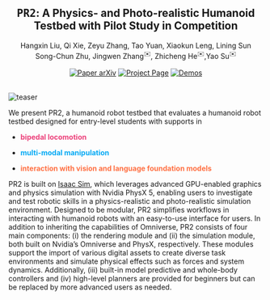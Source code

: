 <h2 align="center">
  <b><tt>PR2</tt>: A Physics- and Photo-realistic Humanoid Testbed with Pilot Study in Competition</b>
</h2>

<div align="center" margin-bottom="6em"> 
</div>

<div align="center" margin-bottom="6em">
Hangxin Liu, Qi Xie, Zeyu Zhang, Tao Yuan, Xiaokun Leng, Lining Sun <br/> Song-Chun Zhu, Jingwen Zhang<sup>✉️</sup>, Zhicheng He</a><sup>✉️</sup>,Yao Su</a><sup>✉️ </sup>
</div>
&nbsp;

<div align="center">
    <a href=" " target="_blank">
    <img src="https://img.shields.io/badge/Paper-arXiv-green" alt="Paper arXiv"></a>
    <a href="https://github.com/pr2-humanoid.github.io" target="_blank">
    <img src="https://img.shields.io/badge/Page-PR2-9cf" alt="Project Page"/></a> 
    <a href="" target="_blank">
    <img src="https://img.shields.io/badge/Data-Demos-9966ff" alt="Demos"/></a>
    
</div>
&nbsp;

![teaser](assets/teaser.png)

        

We present PR2, a humanoid robot testbed that evaluates a humanoid robot testbed designed for entry-level students with supports in

* **<span style="color: #EC407A;">bipedal locomotion</span>**  

* **<span style="color: #03A9F4;">multi-modal manipulation</span>** 

* **<span style="color: #FF7043;">interaction with vision and language foundation models</span>**
 
PR2</b> is built on <a target="_blank" href="https://developer.nvidia.com/isaac-sim">Isaac Sim</a>, which leverages
advanced GPU-enabled graphics and physics simulation with
Nvidia PhysX 5, enabling users to investigate and test robotic
skills in a physics-realistic and photo-realistic simulation environment. Designed to be modular, PR2 simplifies workflows
in interacting with humanoid robots with an easy-to-use interface for users. In addition to inheriting the capabilities of
Omniverse, PR2 consists of four main components: (i) the rendering module and (ii) the simulation
module, both built on Nvidia’s Omniverse and PhysX, respectively.
These modules support the import of various digital assets to create
diverse task environments and simulate physical effects such as forces
and system dynamics. Additionally, (iii) built-in model predictive and
whole-body controllers and (iv) high-level planners are provided for
beginners but can be replaced by more advanced users as needed.
